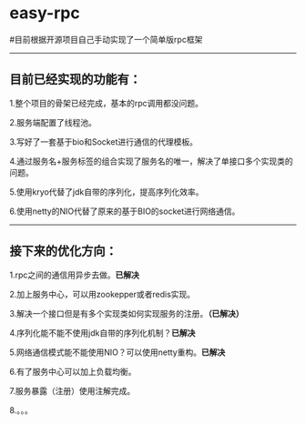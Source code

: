 # easy-rpc
#目前根据开源项目自己手动实现了一个简单版rpc框架

------------------------------------------------------------

## 目前已经实现的功能有：

1.整个项目的骨架已经完成，基本的rpc调用都没问题。

2.服务端配置了线程池。

3.写好了一套基于bio和Socket进行通信的代理模板。

4.通过服务名+服务标签的组合实现了服务名的唯一，解决了单接口多个实现类的问题。

5.使用kryo代替了jdk自带的序列化，提高序列化效率。

6.使用netty的NIO代替了原来的基于BIO的socket进行网络通信。

----------------------------------------------------------
## 接下来的优化方向：

1.rpc之间的通信用异步去做。**已解决**

2.加上服务中心，可以用zookepper或者redis实现。

3.解决一个接口但是有多个实现类如何实现服务的注册。**（已解决）**

4.序列化能不能不使用jdk自带的序列化机制？**已解决**

5.网络通信模式能不能使用NIO？可以使用netty重构。**已解决**

6.有了服务中心可以加上负载均衡。

7.服务暴露（注册）使用注解完成。

8.。。。

